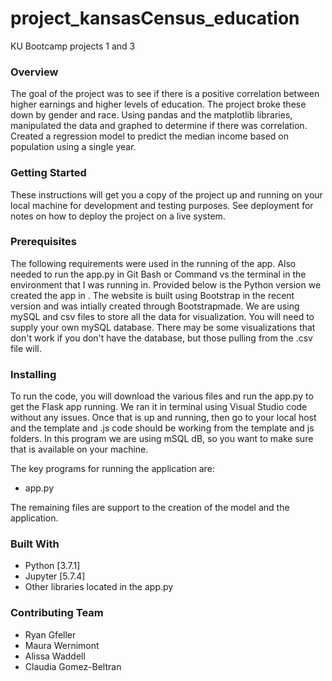 # project_kansasCensus_education
KU Bootcamp projects 1 and 3

### Overview
The goal of the project was to see if there is a positive correlation between higher earnings and higher levels of education.  The project broke these down by gender and race.  Using pandas and the matplotlib libraries, manipulated the data and graphed to determine if there was correlation.  Created a regression model to predict the median income based on population using a single year.

### Getting Started

These instructions will get you a copy of the project up and running on your local machine for development and testing purposes. See deployment for notes on how to deploy the project on a live system.  

### Prerequisites

The following requirements were used in the running of the app.  Also needed to run the app.py in Git Bash or Command vs the terminal in the environment that I was running in.  Provided below is the Python version we created the app in .  The website is built using Bootstrap in the recent version and was intially created through Bootstrapmade.  We are using mySQL and csv files to store all the data for visualization. 
You will need to supply your own mySQL database.  There may be some visualizations that don't work if you don't have the database, but those pulling from the .csv file will.

### Installing

To run the code, you will download the various files and run the app.py to get the Flask app running.  We ran it in terminal using Visual Studio code without any issues.  Once that is up and running, then go to your local host and the template and .js code should be working from the template and js folders.  In this program we are using mSQL dB, so you want to make sure that is available on your machine.

The key programs for running the application are:
* app.py


The remaining files are support to the creation of the model and the application.

### Built With

* Python [3.7.1]
* Jupyter [5.7.4]
* Other libraries located in the app.py

### Contributing Team

* Ryan Gfeller
* Maura Wernimont
* Alissa Waddell 
* Claudia Gomez-Beltran